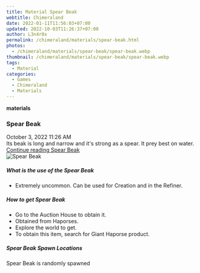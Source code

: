 ```yaml
---
title: Material Spear Beak
webtitle: Chimeraland
date: 2022-01-11T11:56:03+07:00
updated: 2022-10-03T11:26:37+07:00
author: L3n4r0x
permalink: /chimeraland/materials/spear-beak.html
photos:
  - /chimeraland/materials/spear-beak/spear-beak.webp
thumbnail: /chimeraland/materials/spear-beak/spear-beak.webp
tags:
  - Material
categories:
  - Games
  - Chimeraland
  - Materials
---
```


<section id="bootstrap-wrapper">
  <link
    rel="stylesheet"
    href="https://cdn.statically.io/gh/dimaslanjaka/Web-Manajemen/40ac3225/css/bootstrap-4.5-wrapper.css"
  />
  <div
    class="row g-0 border rounded overflow-hidden flex-md-row mb-4 shadow-sm position-relative"
  >
    <div class="col p-4 d-flex flex-column position-static">
      <strong class="d-inline-block mb-2 text-success">materials</strong>
      <h3 class="mb-0">Spear Beak</h3>
      <div class="mb-1 text-muted">October 3, 2022 11:26 AM</div>
      <div class="mb-2 border p-1">
        Its beak is long and narrow and it&#x27;s strong as a spear. It prey
        best on water.
      </div>
      <a href="#" class="stretched-link d-none">Continue reading Spear Beak</a>
    </div>
    <div class="col-auto d-none d-lg-block">
      <img
        src="/chimeraland/materials/spear-beak/spear-beak.webp"
        alt="Spear Beak"
      />
    </div>
  </div>
  <div class="row">
    <div class="col-lg-6 col-12 mb-2">
      <div class="card">
        <div class="card-body">
          <h5 class="card-title">What is the use of the Spear Beak</h5>
          <div class="card-text">
            <ul>
              <li>
                Extremely uncommon. Can be used for Creation and in the Refiner.
              </li>
            </ul>
          </div>
        </div>
      </div>
    </div>
    <div class="col-lg-6 col-12 mb-2">
      <div class="card">
        <div class="card-body">
          <h5 class="card-title">How to get Spear Beak</h5>
          <div class="card-text">
            <ul>
              <li>Go to the Auction House to obtain it.</li>
              <li>Obtained from Haporses.</li>
              <li>Explore the world to get.</li>
              <li>To obtain this item, search for Giant Haporse product.</li>
            </ul>
          </div>
        </div>
      </div>
    </div>
    <div class="col-12 mb-2">
      <h5>Spear Beak Spawn Locations</h5>
      <p>Spear Beak is randomly spawned</p>
    </div>
  </div>
</section>